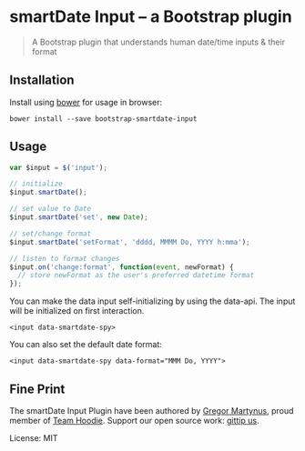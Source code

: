 smartDate Input – a Bootstrap plugin
====================================

> A Bootstrap plugin that understands human date/time inputs & their format

Installation
------------

Install using [bower](http://bower.io/) for usage in browser:

```
bower install --save bootstrap-smartdate-input
```


Usage
-----

```js
var $input = $('input');

// initialize
$input.smartDate();

// set value to Date
$input.smartDate('set', new Date);

// set/change format
$input.smartDate('setFormat', 'dddd, MMMM Do, YYYY h:mma');

// listen to format changes
$input.on('change:format', function(event, newFormat) {
  // store newFormat as the user's preferred datetime format
});
```

You can make the data input self-initializing by using the data-api.
The input will be initialized on first interaction.

```
<input data-smartdate-spy>
```

You can also set the default date format:

```
<input data-smartdate-spy data-format="MMM Do, YYYY">
```

Fine Print
----------

The smartDate Input Plugin have been authored by [Gregor Martynus](https://github.com/gr2m),
proud member of [Team Hoodie](http://hood.ie/). Support our open source work: [gittip us](https://www.gittip.com/hoodiehq/).

License: MIT
